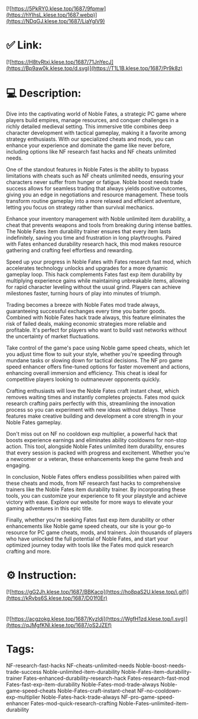 [![https://5PkRY0.klese.top/1687/9fpmw](https://hYIhsL.klese.top/1687.webp)](https://NDqGJ.klese.top/1687/LiaYglV9)
# ✅ Link:
[![https://H8tvRtxi.klese.top/1687/71JnYecJ](https://Bp9aw0k.klese.top/d.svg)](https://T1L1B.klese.top/1687/Pr9k8z)
# 💻 Description:
Dive into the captivating world of Noble Fates, a strategic PC game where players build empires, manage resources, and conquer challenges in a richly detailed medieval setting. This immersive title combines deep character development with tactical gameplay, making it a favorite among strategy enthusiasts. With our specialized cheats and mods, you can enhance your experience and dominate the game like never before, including options like NF research fast hacks and NF cheats unlimited needs.



One of the standout features in Noble Fates is the ability to bypass limitations with cheats such as NF cheats unlimited needs, ensuring your characters never suffer from hunger or fatigue. Noble boost needs trade success allows for seamless trading that always yields positive outcomes, giving you an edge in negotiations and resource management. These tools transform routine gameplay into a more relaxed and efficient adventure, letting you focus on strategy rather than survival mechanics.



Enhance your inventory management with Noble unlimited item durability, a cheat that prevents weapons and tools from breaking during intense battles. The Noble Fates item durability trainer ensures that every item lasts indefinitely, saving you time and frustration in long playthroughs. Paired with Fates enhanced durability research hack, this mod makes resource gathering and crafting feel effortless and rewarding.



Speed up your progress in Noble Fates with Fates research fast mod, which accelerates technology unlocks and upgrades for a more dynamic gameplay loop. This hack complements Fates fast exp item durability by multiplying experience gains while maintaining unbreakable items, allowing for rapid character leveling without the usual grind. Players can achieve milestones faster, turning hours of play into minutes of triumph.



Trading becomes a breeze with Noble Fates mod trade always, guaranteeing successful exchanges every time you barter goods. Combined with Noble Fates hack trade always, this feature eliminates the risk of failed deals, making economic strategies more reliable and profitable. It's perfect for players who want to build vast networks without the uncertainty of market fluctuations.



Take control of the game's pace using Noble game speed cheats, which let you adjust time flow to suit your style, whether you're speeding through mundane tasks or slowing down for tactical decisions. The NF pro game speed enhancer offers fine-tuned options for faster movement and actions, enhancing overall immersion and efficiency. This cheat is ideal for competitive players looking to outmaneuver opponents quickly.



Crafting enthusiasts will love the Noble Fates craft instant cheat, which removes waiting times and instantly completes projects. Fates mod quick research crafting pairs perfectly with this, streamlining the innovation process so you can experiment with new ideas without delays. These features make creative building and development a core strength in your Noble Fates gameplay.



Don't miss out on NF no cooldown exp multiplier, a powerful hack that boosts experience earnings and eliminates ability cooldowns for non-stop action. This tool, alongside Noble Fates unlimited item durability, ensures that every session is packed with progress and excitement. Whether you're a newcomer or a veteran, these enhancements keep the game fresh and engaging.



In conclusion, Noble Fates offers endless possibilities when paired with these cheats and mods, from NF research fast hacks to comprehensive trainers like the Noble Fates item durability trainer. By incorporating these tools, you can customize your experience to fit your playstyle and achieve victory with ease. Explore our website for more ways to elevate your gaming adventures in this epic title.



Finally, whether you're seeking Fates fast exp item durability or other enhancements like Noble game speed cheats, our site is your go-to resource for PC game cheats, mods, and trainers. Join thousands of players who have unlocked the full potential of Noble Fates, and start your optimized journey today with tools like the Fates mod quick research crafting and more.

# ⚙️ Instruction:
[![https://gG2Jh.klese.top/1687/BBKacp](https://ho8paS2U.klese.top/i.gif)](https://kRvbs6S.klese.top/1687/D01f0Er)
#
[![https://acgzokg.klese.top/1687/Kyzldj](https://WgfH1zd.klese.top/l.svg)](https://qJMgfKNl.klese.top/1687/oS2JZEf)
# Tags:
NF-research-fast-hacks NF-cheats-unlimited-needs Noble-boost-needs-trade-success Noble-unlimited-item-durability Noble-Fates-item-durability-trainer Fates-enhanced-durability-research-hack Fates-research-fast-mod Fates-fast-exp-item-durability Noble-Fates-mod-trade-always Noble-game-speed-cheats Noble-Fates-craft-instant-cheat NF-no-cooldown-exp-multiplier Noble-Fates-hack-trade-always NF-pro-game-speed-enhancer Fates-mod-quick-research-crafting Noble-Fates-unlimited-item-durability






